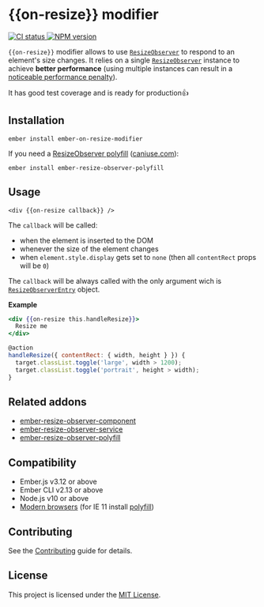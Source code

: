 # {{on-resize}} modifier

<p>
  <a href="https://github.com/PrecisionNutrition/ember-on-resize-modifier/actions?query=workflow%3ACI" target="_blank" rel="noopener noreferrer">
    <img src="https://github.com/PrecisionNutrition/ember-on-resize-modifier/workflows/CI/badge.svg" alt="CI status">
  </a>

  <a href="https://www.npmjs.com/package/ember-on-resize-modifier" target="_blank" rel="noopener noreferrer">
    <img src="https://img.shields.io/npm/v/ember-on-resize-modifier?color=informational" alt="NPM version" />
  </a>
</p>

`{{on-resize}}` modifier allows to use [`ResizeObserver`][resize-observer] to respond to an element's size changes. It relies on a single [`ResizeObserver`][resize-observer] instance to achieve **better performance** (using multiple instances can result in a [noticeable performance penalty][performance-penalty]).

It has good test coverage and is ready for production👍

## Installation

```
ember install ember-on-resize-modifier
```

If you need a [ResizeObserver polyfill][resize-observer-polyfill] ([caniuse.com][caniuse]):

```
ember install ember-resize-observer-polyfill
```

## Usage

`<div {{on-resize callback}} />`

The `callback` will be called:

- when the element is inserted to the DOM
- whenever the size of the element changes
- when `element.style.display` gets set to `none` (then all `contentRect` props will be `0`)

The `callback` will be always called with the only argument wich is [`ResizeObserverEntry`][resize-observer-entry] object.

**Example**

```hbs
<div {{on-resize this.handleResize}}>
  Resize me
</div>
```

```js
@action
handleResize({ contentRect: { width, height } }) {
  target.classList.toggle('large', width > 1200);
  target.classList.toggle('portrait', height > width);
}
```

## Related addons

- [ember-resize-observer-component][resize-observer-component]
- [ember-resize-observer-service][resize-observer-service]
- [ember-resize-observer-polyfill][resize-observer-polyfill]

## Compatibility

- Ember.js v3.12 or above
- Ember CLI v2.13 or above
- Node.js v10 or above
- [Modern browsers][caniuse] (for IE 11 install [polyfill][resize-observer-polyfill])

## Contributing

See the [Contributing](CONTRIBUTING.md) guide for details.

## License

This project is licensed under the [MIT License](LICENSE.md).

[resize-observer]: https://developer.mozilla.org/en-US/docs/Web/API/ResizeObserver
[resize-observer-entry]: https://developer.mozilla.org/en-US/docs/Web/API/ResizeObserverEntry
[performance-penalty]: https://groups.google.com/a/chromium.org/forum/#!msg/blink-dev/z6ienONUb5A/F5-VcUZtBAAJ
[caniuse]: https://caniuse.com/#feat=resizeobserver
[resize-observer-component]: https://github.com/PrecisionNutrition/ember-resize-observer-component
[resize-observer-service]: https://github.com/PrecisionNutrition/ember-resize-observer-service
[resize-observer-polyfill]: https://github.com/PrecisionNutrition/ember-resize-observer-polyfill

